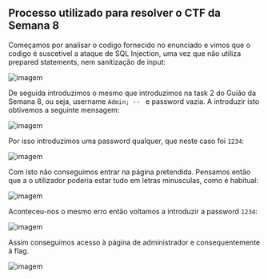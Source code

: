 ## Processo utilizado para resolver o CTF da Semana 8

Começamos por analisar o codigo fornecido no enunciado e vimos que o codigo é suscetivel a ataque de SQL Injection, uma vez que não utiliza prepared statements, nem sanitização de input:

![imagem](https://git.fe.up.pt/fsi/fsi2324/logs/l06g07/-/raw/main/images/ctf_sqli_1.png)

De seguida introduzimos o mesmo que introduzimos na task 2 do Guião da Semana 8, ou seja, username `Admin; -- ` e password vazia. A introduzir isto obtivemos a seguinte mensagem:

![imagem](https://git.fe.up.pt/fsi/fsi2324/logs/l06g07/-/raw/main/images/ctf_sqli_05.png)

Por isso introduzimos uma password qualquer, que neste caso foi `1234`:

![imagem](https://git.fe.up.pt/fsi/fsi2324/logs/l06g07/-/raw/main/images/ctf_sqli_06.png)

Com isto não conseguimos entrar na página pretendida. Pensamos então que a o utilizador poderia estar tudo em letras minusculas, como é habitual:

![imagem](https://git.fe.up.pt/fsi/fsi2324/logs/l06g07/-/raw/main/images/ctf_sqli_3.png)

Aconteceu-nos o mesmo erro então voltamos a introduzir a password `1234`:

![imagem](https://git.fe.up.pt/fsi/fsi2324/logs/l06g07/-/raw/main/images/ctf_sqli_2.png)

Assim conseguimos acesso à página de administrador e consequentemente à flag.

![imagem](https://git.fe.up.pt/fsi/fsi2324/logs/l06g07/-/raw/main/images/ctf_sqli_4.png)
